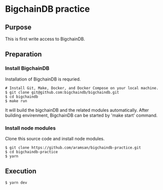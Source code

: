 # BigchainDB practice

## Purpose

This is first write access to BigchainDB.

## Preparation

### Install BigchainDB

Installation of BigchainDB is requried.

```
# Install Git, Make, Docker, and Docker Compose on your local machine.
$ git clone git@github.com:bigchaindb/bigchaindb.git
$ cd bigchaindb
$ make run
```

It will build the bigchainDB and the related modules automatically.
After building envirenment, BigchainDB can be started by 'make start' command.

### Install node modules

Clone this source code and install node modules.

```
$ git clone https://github.com/aramsan/bigchaindb-practice.git
$ cd bigchaindb-practice
$ yarn
```

## Execution

```
$ yarn dev
```
